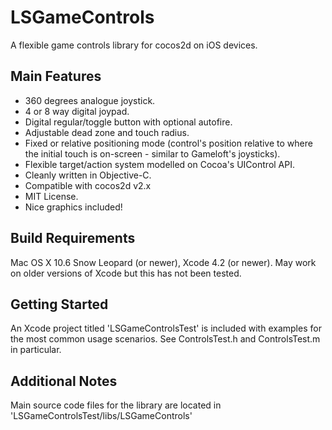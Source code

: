 LSGameControls
==============

A flexible game controls library for cocos2d on iOS devices.

Main Features
-------------

  * 360 degrees analogue joystick.
  * 4 or 8 way digital joypad.
  * Digital regular/toggle button with optional autofire.
  * Adjustable dead zone and touch radius.
  * Fixed or relative positioning mode (control's position relative to where the initial touch is on-screen - similar to Gameloft's joysticks).
  * Flexible target/action system modelled on Cocoa's UIControl API.
  * Cleanly written in Objective-C.
  * Compatible with cocos2d v2.x
  * MIT License.
  * Nice graphics included!


Build Requirements
------------------

Mac OS X 10.6 Snow Leopard (or newer), Xcode 4.2 (or newer). May work on older versions of Xcode but this has not been tested.


Getting Started
---------------

An Xcode project titled 'LSGameControlsTest' is included with examples for the most common usage scenarios. See ControlsTest.h and ControlsTest.m in particular.


Additional Notes
----------------

Main source code files for the library are located in 'LSGameControlsTest/libs/LSGameControls'
